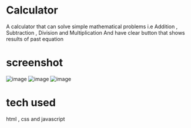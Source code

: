 # Calculator
A calculator that can solve simple mathematical problems i.e Addition , Subtraction , Division and Multiplication And have clear button that shows results of past equation

# screenshot
![image](https://user-images.githubusercontent.com/81671650/131868388-56b0f8ff-14a9-4a94-9d55-13cea533a667.png)
![image](https://user-images.githubusercontent.com/81671650/131868491-cfc06553-4cbf-4d8b-8850-9678e2a5374b.png)
![image](https://user-images.githubusercontent.com/81671650/131868643-241e81e7-0f9c-44da-a32b-fa35d59528c8.png)

# tech used
html , css and javascript

